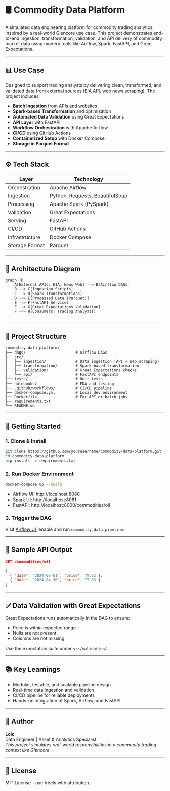 
# 🛢️ Commodity Data Platform

A simulated data engineering platform for commodity trading analytics, inspired by a real-world Glencore use case. This project demonstrates end-to-end ingestion, transformation, validation, and API delivery of commodity market data using modern tools like Airflow, Spark, FastAPI, and Great Expectations.

---

## 📊 Use Case

Designed to support trading analysts by delivering clean, transformed, and validated data from external sources (EIA API, web news scraping). The project includes:

- **Batch Ingestion** from APIs and websites
- **Spark-based Transformation** and optimization
- **Automated Data Validation** using Great Expectations
- **API Layer** with FastAPI
- **Workflow Orchestration** with Apache Airflow
- **CI/CD** using GitHub Actions
- **Containerized Setup** with Docker Compose
- **Storage in Parquet Format**

---

## ⚙️ Tech Stack

| Layer            | Technology                      |
|------------------|----------------------------------|
| Orchestration    | Apache Airflow                  |
| Ingestion        | Python, Requests, BeautifulSoup |
| Processing       | Apache Spark (PySpark)          |
| Validation       | Great Expectations              |
| Serving          | FastAPI                         |
| CI/CD            | GitHub Actions                  |
| Infrastructure   | Docker Compose                  |
| Storage Format   | Parquet                         |

---

## 🧱 Architecture Diagram

```mermaid
graph TD
    A[External APIs: EIA, News Web] --> B[Airflow DAGs]
    B --> C[Ingestion Scripts]
    C --> D[Spark Transformations]
    D --> E[Processed Data (Parquet)]
    E --> F[FastAPI Service]
    E --> G[Great Expectations Validation]
    F --> H[Consumers: Trading Analysts]


```

---

## 📂 Project Structure

```
commodity-data-platform/
├── dags/                      # Airflow DAGs
├── src/
│   ├── ingestion/             # Data ingestion (API + Web scraping)
│   ├── transformation/        # Spark-based transformation
│   ├── validation/            # Great Expectations checks
│   └── api/                   # FastAPI endpoints
├── tests/                     # Unit tests
├── notebooks/                 # EDA and testing
├── .github/workflows/         # CI/CD pipeline
├── docker-compose.yml         # Local dev environment
├── Dockerfile                 # For API or batch jobs
├── requirements.txt
└── README.md
```

---

## 🚀 Getting Started

### 1. Clone & Install
```bash
git clone https://github.com/yourusername/commodity-data-platform.git
cd commodity-data-platform
pip install -r requirements.txt
```

### 2. Run Docker Environment
```bash
docker-compose up --build
```

- Airflow UI: http://localhost:8080  
- Spark UI: http://localhost:8081  
- FastAPI: http://localhost:8000/commodities/oil

### 3. Trigger the DAG

Visit [Airflow UI](http://localhost:8080), enable and run `commodity_data_pipeline`.

---

## 🧪 Sample API Output

```json
GET /commodities/oil

[
  { "date": "2024-05-01", "price": 78.52 },
  { "date": "2024-04-30", "price": 77.83 }
]
```

---

## ✅ Data Validation with Great Expectations

Great Expectations runs automatically in the DAG to ensure:

- Price is within expected range
- Nulls are not present
- Columns are not missing

Use the expectation suite under `src/validation/`.

---

## 📚 Key Learnings

- Modular, testable, and scalable pipeline design
- Real-time data ingestion and validation
- CI/CD pipeline for reliable deployments
- Hands-on integration of Spark, Airflow, and FastAPI

---

## 👤 Author

**Loic**  
Data Engineer | Asset & Analytics Specialist  
_This project simulates real-world responsibilities in a commodity trading context like Glencore._

---

## 📝 License

MIT License – use freely with attribution.
